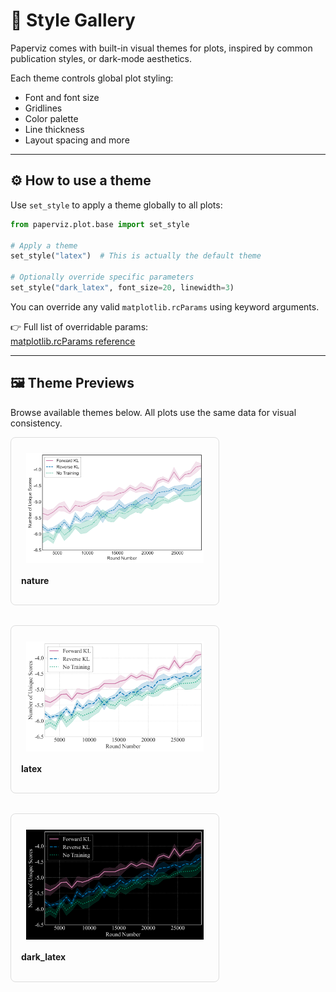 # 🎨 Style Gallery

Paperviz comes with built-in visual themes for plots, inspired by common publication styles, or dark-mode aesthetics.

Each theme controls global plot styling:
- Font and font size
- Gridlines
- Color palette
- Line thickness
- Layout spacing and more

---

## ⚙️ How to use a theme

Use `set_style` to apply a theme globally to all plots:

```python
from paperviz.plot.base import set_style

# Apply a theme
set_style("latex")  # This is actually the default theme

# Optionally override specific parameters
set_style("dark_latex", font_size=20, linewidth=3)
```

You can override any valid `matplotlib.rcParams` using keyword arguments.

👉 Full list of overridable params:  
[matplotlib.rcParams reference](https://matplotlib.org/stable/api/matplotlib_configuration_api.html#matplotlib.rcParams)

---

## 🖼 Theme Previews

Browse available themes below. All plots use the same data for visual consistency.

<div style="display: flex; flex-wrap: wrap; gap: 2rem; justify-content: flex-start;">
<div style="flex: 1 1 300px; max-width: 300px; border: 1px solid #ddd; padding: 1rem; border-radius: 0.5rem;">
  <div style="height: 180px; display: flex; align-items: center; justify-content: center; overflow: hidden; padding: 0.5rem;">
    <a href="">
      <img src="../_static/images/plot_themes/nature.png" alt="nature" style="max-height: 100%; max-width: 100%;">
    </a>
  </div>
  <h4 style="margin: 0.5rem 0;">nature</h4>
  <p style="font-size: 0.9rem;"></p>
</div>

<div style="flex: 1 1 300px; max-width: 300px; border: 1px solid #ddd; padding: 1rem; border-radius: 0.5rem;">
  <div style="height: 180px; display: flex; align-items: center; justify-content: center; overflow: hidden; padding: 0.5rem;">
    <a href="">
      <img src="../_static/images/plot_themes/latex.png" alt="latex" style="max-height: 100%; max-width: 100%;">
    </a>
  </div>
  <h4 style="margin: 0.5rem 0;">latex</h4>
  <p style="font-size: 0.9rem;"></p>
</div>

<div style="flex: 1 1 300px; max-width: 300px; border: 1px solid #ddd; padding: 1rem; border-radius: 0.5rem;">
  <div style="height: 180px; display: flex; align-items: center; justify-content: center; overflow: hidden; padding: 0.5rem;">
    <a href="">
      <img src="../_static/images/plot_themes/dark_latex.png" alt="dark_latex" style="max-height: 100%; max-width: 100%;">
    </a>
  </div>
  <h4 style="margin: 0.5rem 0;">dark_latex</h4>
  <p style="font-size: 0.9rem;"></p>
</div>

</div>
